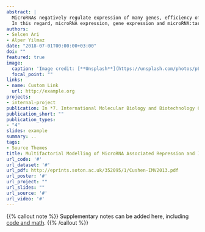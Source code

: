 ```yaml
---
abstract: |
  MicroRNAs negatively regulate expression of many genes, efficiency of which depends on concentration of targets, content and structure of seed region. Current models consider one microRNA and its targets, or one mRNA and microRNAs targeting that mRNA. In this study, a network-based model was developed incorporating factors that are important in microRNA activity such as free energy, microRNA expression and gene expression levels, seed structure and position of target region on mRNA. The gene and microRNA expression data were downloaded from The Cancer Genome Atlas (TCGA), microRNA:target pairing data was obtained from previously performed high-throughput  sequencing studies using CLASH and CLEAR-CLIP. 
  In this regard, microRNA expression, gene expression and microRNA:target databases were combined and the initial network created from the dataset was accepted as steady-state. The model was used to calculate how the expression of other genes will change in the network upon perturbation of single gene expression. As an example, in a microRNA:target network extracted from a breast cancer patient with 61 microRNAs and 186 genes, two-fold increase in one of the genes  resulted in 15% of targets being up-regulated and 81% being constant . When gene expression changes calculated for the genes two genes node away from initial perturbed gene, we observed increase in 53% and decrease in 18% of all genes in the network. Our model can help understand gene expression changes in context of complex microRNA:target  network and pave the way for gene expression analysis in context of ceRNAs such as circRNAs, lncRNAs.
authors:
- Selcen Ari
- Alper Yilmaz
date: "2018-07-01T00:00:00+03:00"
doi: ""
featured: true
image:
  caption: 'Image credit: [**Unsplash**](https://unsplash.com/photos/pLCdAaMFLTE)'
  focal_point: ""
links:
- name: Custom Link
  url: http://example.org
projects:
- internal-project
publication: In *7. International Molecular Biology and Biotechnology Congress*
publication_short: ""
publication_types:
- "4"
slides: example
summary: ..
tags:
- Source Themes
title: Multifactorial Modelling of MicroRNA Associated Repression and Its Subsequent Effects on Gene Expression in MicroRNA:Target Network
url_code: '#'
url_dataset: '#'
url_pdf: http://eprints.soton.ac.uk/352095/1/Cushen-IMV2013.pdf
url_poster: '#'
url_project: ""
url_slides: ""
url_source: '#'
url_video: '#'
---
```


{{% callout note %}}
Supplementary notes can be added here, including [code and math](https://sourcethemes.com/academic/docs/writing-markdown-latex/).
{{% /callout %}}

